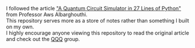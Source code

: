 I followed the article ["A Quantum Circuit Simulator in 27 Lines of Python"](https://barghouthi.github.io/2021/08/05/quantum/) from Professor Aws Albarghouthi. <br>
This repository serves more as a store of notes rather than something I built on my own. <br>
I highly encourage anyone viewing this repository to read the original article and check out the [QQQ](https://qqq-wisc.github.io/) group.
